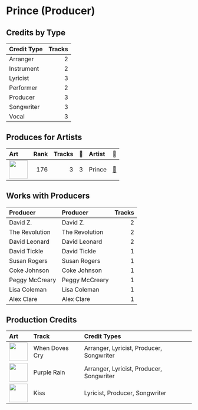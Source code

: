 # Prince (Producer)

## Credits by Type

| Credit Type | Tracks |
|:---|---:|
| Arranger | 2 |
| Instrument | 2 |
| Lyricist | 3 |
| Performer | 2 |
| Producer | 3 |
| Songwriter | 3 |
| Vocal | 3 |

## Produces for Artists

| Art | Rank | Tracks | 💚 | Artist | 🔗 |
|:---|---:|---:|---:|:---|:---|
| <img src="https://i.scdn.co/image/ab6761610000e5ebeaca358712b3fe4ed9814640" alt="" width="50" /> | 176 | 3 | 3 | Prince | [🔗](https://open.spotify.com/artist/5a2EaR3hamoenG9rDuVn8j) |

## Works with Producers

| Producer | Producer | Tracks |
|:---|:---|---:|
| David Z. | David Z. | 2 |
| The Revolution | The Revolution | 2 |
| David Leonard | David Leonard | 2 |
| David Tickle | David Tickle | 1 |
| Susan Rogers | Susan Rogers | 1 |
| Coke Johnson | Coke Johnson | 1 |
| Peggy McCreary | Peggy McCreary | 1 |
| Lisa Coleman | Lisa Coleman | 1 |
| Alex Clare | Alex Clare | 1 |

## Production Credits

| Art | Track | Credit Types |
|:---|:---|:---|
| <img src="https://i.scdn.co/image/ab67616d0000b273d52bfb90ee8dfeda8378b99b" alt="" width="50" /> | When Doves Cry | Arranger, Lyricist, Producer, Songwriter |
| <img src="https://i.scdn.co/image/ab67616d0000b273d52bfb90ee8dfeda8378b99b" alt="" width="50" /> | Purple Rain | Arranger, Lyricist, Producer, Songwriter |
| <img src="https://i.scdn.co/image/ab67616d0000b27323cc0f0a925845a3de4aca38" alt="" width="50" /> | Kiss | Lyricist, Producer, Songwriter |